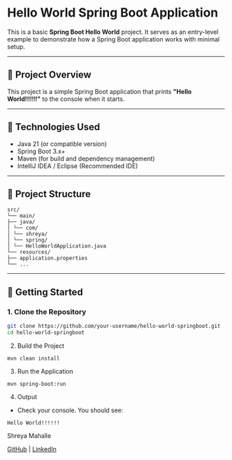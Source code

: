 # Hello World Spring Boot Application

This is a basic **Spring Boot Hello World** project. It serves as an entry-level example to demonstrate how a Spring Boot application works with minimal setup.

---

## 📌 Project Overview

This project is a simple Spring Boot application that prints **"Hello World!!!!!!"** to the console when it starts.

---

## 🧰 Technologies Used

- Java 21 (or compatible version)
- Spring Boot 3.x+
- Maven (for build and dependency management)
- IntelliJ IDEA / Eclipse (Recommended IDE)

---

## 📁 Project Structure
````
src/ 
└── main/ 
├── java/ 
│ └── com/ 
│ └── shreya/ 
│ └── spring/ 
│ └── HelloWorldApplication.java 
└── resources/ 
├── application.properties 
└── ...
````

---

## 🚀 Getting Started

### 1. Clone the Repository

```bash
git clone https://github.com/your-username/hello-world-springboot.git
cd hello-world-springboot
```
2. Build the Project
````
mvn clean install
````
3. Run the Application
````
mvn spring-boot:run
````
4. Output
- Check your console. You should see:
````
Hello World!!!!!!
````

Shreya Mahalle 

[GitHub](https://github.com/shreyamahalle) | [LinkedIn](https://linkedin.com/in/shreyamahalle)


